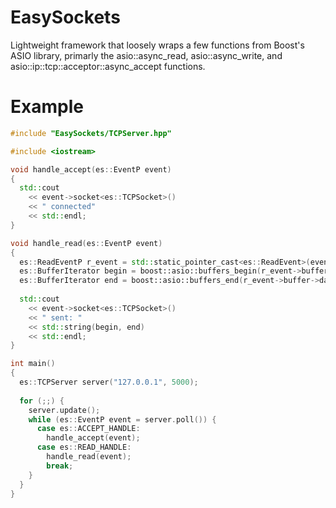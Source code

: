 # EasySockets
Lightweight framework that loosely wraps a few functions from Boost's ASIO library, primarly the asio::async_read, asio::async_write, and asio::ip::tcp::acceptor::async_accept functions.

# Example
```cpp
#include "EasySockets/TCPServer.hpp"

#include <iostream>

void handle_accept(es::EventP event)
{
  std::cout
    << event->socket<es::TCPSocket>()
    << " connected"
    << std::endl;
}

void handle_read(es::EventP event)
{
  es::ReadEventP r_event = std::static_pointer_cast<es::ReadEvent>(event);
  es::BufferIterator begin = boost::asio::buffers_begin(r_event->buffer->data());
  es::BufferIterator end = boost::asio::buffers_end(r_event->buffer->data());
  
  std::cout
    << event->socket<es::TCPSocket>()
    << " sent: "
    << std::string(begin, end)
    << std::endl;
}

int main()
{
  es::TCPServer server("127.0.0.1", 5000);
  
  for (;;) {
    server.update();
    while (es::EventP event = server.poll()) {
      case es::ACCEPT_HANDLE:
        handle_accept(event);
      case es::READ_HANDLE:
        handle_read(event);
        break;
    }
  }
}

```
